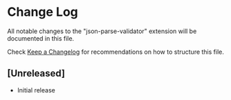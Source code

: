 # Change Log

All notable changes to the "json-parse-validator" extension will be documented in this file.

Check [Keep a Changelog](http://keepachangelog.com/) for recommendations on how to structure this file.

## [Unreleased]

- Initial release